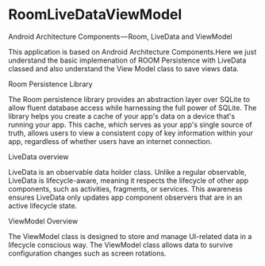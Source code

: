 # RoomLiveDataViewModel

Android Architecture Components — Room, LiveData and ViewModel

This application is based on Android Architecture Components.Here we just understand the basic implemenation of ROOM Persistence with LiveData classed and also understand the View Model class to save views data.

Room Persistence Library

The Room persistence library provides an abstraction layer over SQLite to allow fluent database access while harnessing the full power of SQLite.
The library helps you create a cache of your app's data on a device that's running your app. This cache, which serves as your app's single source of truth, allows users to view a consistent copy of key information within your app, regardless of whether users have an internet connection.


LiveData overview

LiveData is an observable data holder class. Unlike a regular observable, LiveData is lifecycle-aware, meaning it respects the lifecycle of other app components, such as activities, fragments, or services. This awareness ensures LiveData only updates app component observers that are in an active lifecycle state.



ViewModel Overview

The ViewModel class is designed to store and manage UI-related data in a lifecycle conscious way. The ViewModel class allows data to survive configuration changes such as screen rotations.









